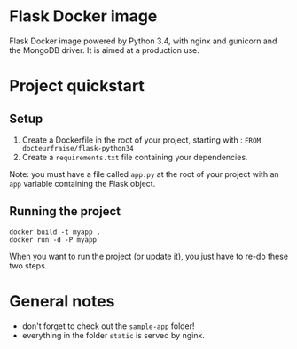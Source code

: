 # Flask Docker image

Flask Docker image powered by Python 3.4, with nginx and gunicorn and the MongoDB driver. It is
aimed at a production use.

# Project quickstart

## Setup

1. Create a Dockerfile in the root of your project, starting with : `FROM docteurfraise/flask-python34`
2. Create a `requirements.txt` file containing your dependencies.

Note: you must have a file called `app.py` at the root of your project
with an `app` variable containing the Flask object.

## Running the project

```
docker build -t myapp .
docker run -d -P myapp
```

When you want to run the project (or update it), you just have to re-do these
two steps.

# General notes

- don't forget to check out the `sample-app` folder!
- everything in the folder `static` is served by nginx.
